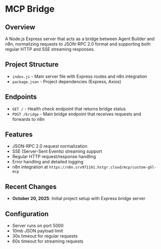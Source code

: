 # MCP Bridge

## Overview
A Node.js Express server that acts as a bridge between Agent Builder and n8n, normalizing requests to JSON-RPC 2.0 format and supporting both regular HTTP and SSE streaming responses.

## Project Structure
- `index.js` - Main server file with Express routes and n8n integration
- `package.json` - Project dependencies (Express, Axios)

## Endpoints
- `GET /` - Health check endpoint that returns bridge status
- `POST /bridge` - Main bridge endpoint that receives requests and forwards to n8n

## Features
- JSON-RPC 2.0 request normalization
- SSE (Server-Sent Events) streaming support
- Regular HTTP request/response handling
- Error handling and detailed logging
- n8n integration at `https://n8n.srv971161.hstgr.cloud/mcp/custom-ghl-mcp`

## Recent Changes
- **October 20, 2025**: Initial project setup with Express bridge server

## Configuration
- Server runs on port 5000
- 10mb JSON payload limit
- 30s timeout for regular requests
- 60s timeout for streaming requests
